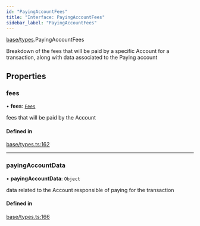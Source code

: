 ```yaml
---
id: "PayingAccountFees"
title: "Interface: PayingAccountFees"
sidebar_label: "PayingAccountFees"
---
```


[base/types](../../../../modules/Base/Types/Types.md).PayingAccountFees

Breakdown of the fees that will be paid by a specific Account for a transaction, along
  with data associated to the Paying account

## Properties

### fees

• **fees**: [`Fees`](../../../API/Client/Types/Fees/Fees.md)

fees that will be paid by the Account

#### Defined in

[base/types.ts:162](https://github.com/PolymeshAssociation/polymesh-sdk/blob/fbf6882d0/src/base/types.ts#L162)

___

### payingAccountData

• **payingAccountData**: `Object`

data related to the Account responsible of paying for the transaction

#### Defined in

[base/types.ts:166](https://github.com/PolymeshAssociation/polymesh-sdk/blob/fbf6882d0/src/base/types.ts#L166)
